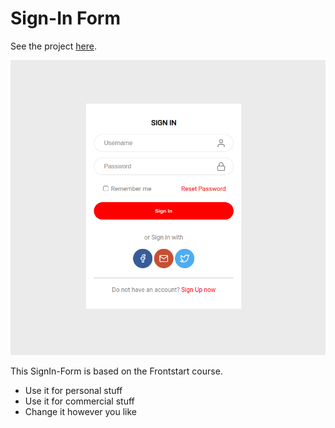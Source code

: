 # Sign-In Form

See the project [here](https://yasmin-gab.github.io/signin-form/).

![Project Preview](https://github.com/yasmin-gab/signin-form/blob/master/assets/project-preview.png?raw=true)

This SignIn-Form is based on the Frontstart course.

- Use it for personal stuff
- Use it for commercial stuff
- Change it however you like
